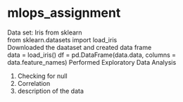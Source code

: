 # mlops_assignment
Data set: Iris from sklearn <br>
from sklearn.datasets import load_iris <br>
Downloaded the daataset and created data frame <br>
data = load_iris()
df = pd.DataFrame(data.data, columns = data.feature_names)
Performed Exploratory Data Analysis <br>
1. Checking for null
2. Correlation
3. description of the data
